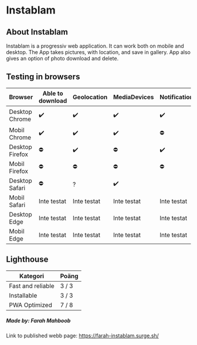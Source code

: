 # Instablam


## About Instablam
Instablam is a progressiv web application.
It can work both on mobile and desktop. The App takes pictures, with location, and save in gallery. App also gives an option of photo download and delete.


## Testing in browsers
|Browser      |Able to download |Geolocation |MediaDevices |Notification |Offline |Push |
|----------------|--------|--------|-|-|-|-|
|Desktop Chrome  |✔️|✔️|✔️|✔️|✔️|✔️Inte testat|
|Mobil Chrome    |✔️|✔️|✔️|⛔|⛔|Inte testat|
|Desktop Firefox |⛔|✔️|⛔|✔️|⛔|Inte testat|
|Mobil   Firefox |⛔|⛔|⛔|⛔|⛔|Inte testat|
|Desktop Safari  |⛔|?|✔️||✔️|⛔|⛔|
|Mobil   Safari  |Inte testat|Inte testat|Inte testat|Inte testat|Inte testat|Inte testat|
|Desktop Edge    |Inte testat|Inte testat|Inte testat|Inte testat|Inte testat|Inte testat|
|Mobil   Edge    |Inte testat|Inte testat|Inte testat|Inte testat|Inte testat|Inte testat|


## Lighthouse
|Kategori |Poäng |
|-|-|
|Fast and reliable | 3 / 3 |
|Installable | 3 / 3 |
|PWA Optimized | 7 / 8 |


##### Made by: Farah Mahboob
Link to published webb page: https://farah-instablam.surge.sh/
